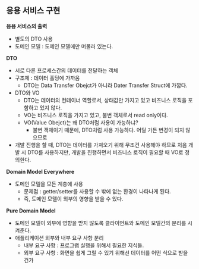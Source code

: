 ## 응용 서비스 구현

**응용 서비스의 출력**

- 별도의 DTO 사용
- 도메인 모델 : 도메인 모델에만 머물러 있는다.



**DTO**

- 서로 다른 프로세스간의 데이터를 전달하는 객체
- 구조체 : 데이터 홀딩에 가까움
  - DTO는 Data Transfer Obejct가 아니라 Dater Transfer Struct에 가깝다.
- DTO와 VO
  - DTO는 데이터의 컨테이너 역할로서, 상태값만 가지고 있고 비즈니스 로직을 포함하고 있지 않다.
  -  VO는 비즈니스 로직을 가지고 있고, 불변 객체로서 read only이다.
  - VO(Value Obejct)는 왜 DTO처럼 사용이 가능하냐?
    - 불변 객체이기 때문에, DTO처럼 사용 가능하다. 어딜 가든 변경이 되지 않으므로
- 개발 진행을 할 때, DTO는 데이터를 가져오기 위해 무조건 사용해야 하므로 처음 개발 시 DTO를 사용하지만, 개발을 진행하면서 비즈니스 로직이 필요할 때 VO로 정의한다.



**Domain Model Everywhere**

- 도메인 모델을 모든 계층에 사용
  - 문제점 : getter/setter를 사용할 수 밖에 없는 환경이 나타나게 된다.
  - 즉, 도메인 모델이 외부의 영향을 받을 수 있다.



**Pure Domain Model**

- 도메인 모델이 외부에 영향을 받지 않도록 클라이언트와 도메인 모델간의 분리를 시켜준다.
- 애플리케이션 외부와 내부 요구 사항 분리
  - 내부 요구 사항 : 프로그램 실행을 위해서 필요한 지식들.
  - 외부 요구 사항 : 화면을 쉽게 그릴 수 있기 위해선 데이터를 어떤 식으로 받을 건가

